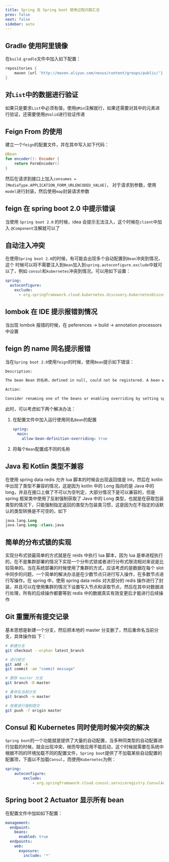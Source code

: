 ```yaml
---
title: Spring 及 Spring boot 使用过程问题汇总
prev: false
next: false
sidebar: auto
---
```


## Gradle 使用阿里镜像

在`build.gradle`文件中加入如下配置：

```groovy
repositories {
    maven {url 'http://maven.aliyun.com/nexus/content/groups/public/'}
}
```

## 对`List`中的数据进行验证

如果只是要求`List`中必须有值，使用`@Min`注解就行，如果还需要对其中的元素进行验证，还需要使用`@Valid`进行验证传递

## Feign From 的使用

建立一个`feign`的配置文件，并在其中写入如下代码：

``` kotlin
@Bean
fun encoder(): Encoder {
    return FormEncoder()
}
```

然后在请求到接口上加入`consumes = [MediaType.APPLICATION_FORM_URLENCODED_VALUE]`，
对于请求到参数，使用`model`进行封装，然后使用`map`封装请求参数

## feign 在 spring boot 2.0 中提示错误

当使用 `Spring boot 2.0` 的时候，idea 会提示无法注入，这个时候在`client`中加入
`@Component`注解就可以了

## 自动注入冲突

在使用`Spring boot 2.0`的时候，有可能会出现多个自动配置到`Bean`冲突到情况，这个
时候可以将不需要注入到`Bean`加入到`spring.autoconfigure.exclude`中就可以了，例如
`consul`和`kubernetes`冲突到情况，可以用如下设置：

``` yaml
spring:
  autoconfigure:
    exclude:
      - org.springframework.cloud.kubernetes.discovery.KubernetesDiscoveryClientAutoConfiguratio
```

## lombok 在 IDE 提示报错到情况

当出现 lombok 报错的时候，在 peferences -> build -> annotation processors 中设置

## feign 的 name 同名提示报错

当在`Spring boot 2.0`使用`feign`的时候，使用`Bean`提示如下错误：

``` txt
Description:

The bean Bean 的名称，defined in null, could not be registered. A bean with that name has already been defined in null and overriding is disabled.

Action:

Consider renaming one of the beans or enabling overriding by setting spring.main.allow-bean-definition-overriding=tru
```

此时，可以考虑如下两个解决办法：

1. 在配置文件中加入运行使用同名`Bean`的配置

    ``` yaml
    spring:
      main:
        allow-bean-definition-overriding: true
    ```

2. 将每个`Bean`配置成不同的名称

## Java 和 Kotlin 类型不兼容

在使用 spring data redis 允许 lua 脚本的时候会出现返回值是 Int，然后在 kotlin 中出现了类型不兼容的情况，这是因为 kotlin 中的 Long 指向的是 Java 中的 long，并且在接口上做了不可以为空判定，大部分情况下是可以兼容的，但是 spring 框架类中使用了反射强制获取了 Java 中的 Long 类型，也就是在获取包装类型的情况下，只能强制指定返回的类型为包装类习惯，这是因为在不指定的话默认的类型转换是不可空的，如下

``` kotlin
java.lang.Long
java.lang.Long::class.java
```

## 简单的分布式锁的实现

实现分布式锁最简单的方式就是在 reids 中执行 lua 脚本，因为 lua 是单进程执行的，在不是集群部署的情况下实现一个分布式锁或者进行分布式限流相对来说是比较简单的。当在系统部署的时候使用了集群的方式，应该考虑的是数据在每个 slot 中同步的问题，一个简单的解决办法是在少数节点只进行写入操作，在多数节点进行写操作。在 spring 中，使用 spring data redis 对大部分的 redis 操作进行了封装，并且可以在使用集群的情况下设置写入节点和读取节点，然后在其中对数据进行处理，所有的后续操作都要等到 redis 中的数据真实有效变更后才能进行后续操作

## Git 重置所有提交记录

基本思想是新建一个分支，然后把本地的 master 分支删了，然后重命名当前分支，具体操作如
下：

``` bash
# 新建分支
git checkout --orphan latest_branch

# 进行提交
git add -A
git commit -am "commit message"

# 删除 master 分支
git branch -D master

# 重命名当前分支
git branch -m master

# 按需进行强制提交
git push -f origin master
```

## Consul 和 Kubernetes 同时使用时候冲突的解决

`Spring boot`的一个功能就是提供了大量的自动配置，当多种同类型的自动配置进行加载的时候，就会出现冲突，继而导致应用不能启动，这个时候就需要在系统中根据不同的环境加载不同的配置文件，`Spring boot`提供了不加载某些自动配置的配置项，下面以不加载`Consul`，而使用`Kubernetes`为例：

``` yml
spring:
    autoconfigure:
        exclude:
            - org.springframework.cloud.consul.serviceregistry.ConsulAutoServiceRegistrationAutoConfiguration
```

## Spring boot 2 Actuator 显示所有 bean

在配置文件中加如如下配置：

``` yml
management:
  endpoint:
    beans:
      enabled: true
  endpoints:
    web:
      exposure:
        include: '*'
```
